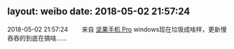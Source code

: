 layout: weibo
date: 2018-05-02 21:57:24
---
2018-05-02 21:57:24  &nbsp;&nbsp;&nbsp;&nbsp;&nbsp;&nbsp; 来自 <a href="http://app.weibo.com/t/feed/Z4AgP" rel="nofollow">坚果手机 Pro</a>
windows现在垃圾成啥样，更新慢吞吞的到底在搞啥…… ​​​
